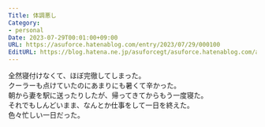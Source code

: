 ```yaml
---
Title: 体調悪し
Category:
- personal
Date: 2023-07-29T00:01:00+09:00
URL: https://asuforce.hatenablog.com/entry/2023/07/29/000100
EditURL: https://blog.hatena.ne.jp/asuforcegt/asuforce.hatenablog.com/atom/entry/820878482953807762
---
```


全然寝付けなくて、ほぼ完徹してしまった。  
クーラーも点けていたのにあまりにも暑くて辛かった。  
朝から妻を駅に送ったりしたが、帰ってきてからもう一度寝た。  
それでもしんどいまま、なんとか仕事をして一日を終えた。  
色々忙しい一日だった。  
